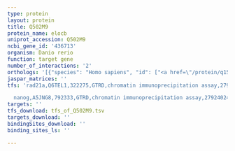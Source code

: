 ```yaml
---
type: protein
layout: protein
title: Q502M9
protein_name: elocb
uniprot_accession: Q502M9
ncbi_gene_id: '436713'
organism: Danio rerio
function: target gene
number_of_interactions: '2'
orthologs: '[{"species": "Homo sapiens", "id": ["<a href=\"/protein/q15369\">Q15369</a>"]}, {"species": "Mus musculus", "id": ["<a href=\"/protein/p83940\">P83940</a>"]}, {"species": "Rattus norvegicus", "id": ["A0A0G2K2A0", "A0A096MIY6", "<a href=\"/protein/p83941\">P83941</a>"]}, {"species": "Drosophila melanogaster", "id": ["<a href=\"/protein/q7jwd6\">Q7JWD6</a>"]}, {"species": "Caenorhabditis elegans", "id": ["Q9BKS1"]}, {"species": "Saccharomyces cerevisiae", "id": ["<a href=\"/protein/q03071\">Q03071</a>"]}]'
jaspar_matrices: ''
tfs: 'rad21a,Q6TEL1,322275,GTRD,chromatin immunoprecipitation assay,27924024%5Buid%5D,No

  nanog,A5JNG8,792333,GTRD,chromatin immunoprecipitation assay,27924024%5Buid%5D,No'
targets: ''
tfs_download: tfs_of_Q502M9.tsv
targets_download: ''
bindingSites_download: ''
binding_sites_ls: ''

---
```

